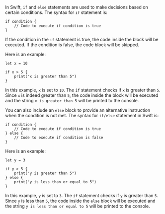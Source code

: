 In Swift, `if` and `else` statements are used to make decisions based on certain conditions. The syntax for `if` statement is:

```
if condition {
    // Code to execute if condition is true    
}
```

If the condition in the `if` statement is true, the code inside the block will be executed. If the condition is false, the code block will be skipped.

Here is an example:

```
let x = 10

if x > 5 {
    print("x is greater than 5")
}
```

In this example, `x` is set to `10`. The `if` statement checks if `x` is greater than `5`. Since `x` is indeed greater than `5`, the code inside the block will be executed and the string `x is greater than 5` will be printed to the console.

You can also include an `else` block to provide an alternative instruction when the condition is not met. The syntax for `if/else` statement in Swift is:

```
if condition {
    // Code to execute if condition is true    
} else {
    // Code to execute if condition is false
}
```

Here is an example:

```
let y = 3

if y > 5 {
    print("y is greater than 5")
} else {
    print("y is less than or equal to 5")
}
```

In this example, `y` is set to `3`. The `if` statement checks if `y` is greater than `5`. Since `y` is less than `5`, the code inside the `else` block will be executed and the string `y is less than or equal to 5` will be printed to the console.